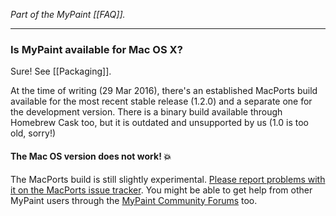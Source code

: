 *Part of the MyPaint [[FAQ]].*

******

### Is MyPaint available for Mac OS X?

Sure! See [[Packaging]].

At the time of writing (29 Mar 2016), there's an established MacPorts build available for the most recent stable release (1.2.0) and a separate one for the development version. There is a binary build available through Homebrew Cask too, but it is outdated and unsupported by us (1.0 is too old, sorry!)

#### The Mac OS version does not work! :boom:

The MacPorts build is still slightly experimental. [Please report problems with it on the MacPorts issue tracker](https://guide.macports.org/#project.tickets). You might be able to get help from other MyPaint users through the [MyPaint Community Forums](http://community.mypaint.org/) too.
